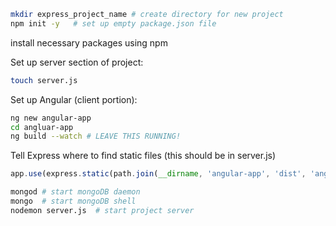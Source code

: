 ```bash
mkdir express_project_name # create directory for new project
npm init -y   # set up empty package.json file
```
install necessary packages using npm

Set up server section of project:
```bash
touch server.js
```

Set up Angular (client portion):
```bash
ng new angular-app
cd angluar-app
ng build --watch # LEAVE THIS RUNNING!
```

Tell Express where to find static files (this should be in server.js)
```javascript
app.use(express.static(path.join(__dirname, 'angular-app', 'dist', 'angular-app')));
```

```bash
mongod # start mongoDB daemon
mongo  # start mongoDB shell
nodemon server.js  # start project server
```
